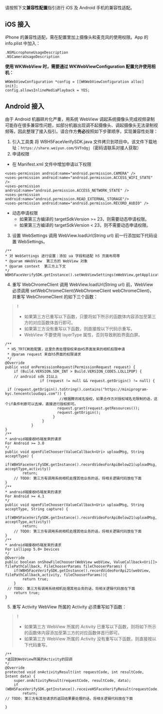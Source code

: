 请按照下文**兼容性配置**指引进行 iOS 及 Android 手机的兼容性适配。

## iOS 接入
iPhone 的兼容性适配，需在配置里加上摄像头和麦克风的使用权限。App 的 info.plist 中加入：
```
.NSMicrophoneUsageDescription  
.NSCameraUsageDescription
```
**使用 WKWebView 时，需要通过 WKWebViewConfiguration 配置允许使用相机：**
```
WKWebViewConfiguration *config = [[WKWebViewConfiguration alloc] init];
config.allowsInlineMediaPlayback = YES;
```
 
## Android 接入
由于 Android 机器碎片化严重，用系统 WebView 调起系统摄像头完成视频录制可能存在很多兼容性问题，如部分机器出现调不起摄像头、调起摄像头无法录制视频等。因此整理了接入指引。请合作方**务必**按照如下步骤顺序，实现兼容性处理：
1. 引入工具类
 将 WBH5FaceVerifySDK.java 文件拷贝到项目中。该文件下载地址：`https://share.weiyun.com/5VTnQgj`（密码请联系对接人获取）
2. 申请权限
 - 在 Manifest.xml 文件中增加申请以下权限
```
<uses-permission android:name="android.permission.CAMERA" />
<uses-permission android:name="android.permission.ACCESS_WIFI_STATE" />
<uses-permission android:name="android.permission.ACCESS_NETWORK_STATE" />
<uses-permission android:name="android.permission.READ_EXTERNAL_STORAGE"/>
<uses-permission android:name="android.permission.RECORD_AUDIO" />
```
 - 动态申请权限
    - 如果第三方编译的 targetSdkVersion >= 23，则需要动态申请权限。
    - 如果第三方编译的 targetSdkVersion < 23，则不需要动态申请权限。
3. 设置 WebSettings
 调用 WebView.loadUrl(String url) 前一行添加如下代码设置 WebSettings。
```
/**
* 对 WebSettings 进行设置：添加 ua 字段和适配 h5 页面布局等
* @param mWebView  第三方的 WebView 对象
* @param context  第三方上下文
*/
WBH5FaceVerifySDK.getInstance().setWebViewSettings(mWebView,getApplicationContext());
```
4. 重写 WebChromeClient
 调用 WebView.loadUrl(String url) 前，WebView 必须调用 setWebChromeClient(WebChromeClient webChromeClient)，并重写 WebChromeClient 的如下三个函数：
>!
>- 如果第三方已重写以下函数，只要将如下所示的函数体内容添加至第三方的对应函数体首行即可。
>- 如果第三方没有重写以下函数，则直接按以下代码示重写。
>- WebView 不要使用 layerType 属性，否则导致刷脸界面白屏。

```
/**
 * H5_TRTC刷脸配置，这里负责处理授权来自H5界面发来的相机权限申请
 * @param request 来自h5界面的权限请求
 */
@Override
public void onPermissionRequest(PermissionRequest request) {
	if (Build.VERSION.SDK_INT > Build.VERSION_CODES.LOLLIPOP) { 
	// android sdk 21以上
                if (request != null && request.getOrigin() != null) {
                       if (request.getOrigin().toString().contains("https://miniprogram-kyc.tencentcloudapi.com")) {
						 //根据腾讯域名授权，如果合作方对授权域名无限制的话，这个if条件判断可以去掉，直接进行授权即可。
                        request.grant(request.getResources());
                        request.getOrigin();
                      }
                 }
            }
}
/**
* android端接收H5端发来的请求
For Android >= 3.0
*/
public void openFileChooser(ValueCallback<Uri> uploadMsg, String acceptType) {        
	if(WBH5FaceVerifySDK.getInstance().recordVideoForApiBelow21(uploadMsg, acceptType,activity))
		return;
    // TODO: 第三方有调用系统相机处理其他业务的话，将相关逻辑代码放在下面    
}
/**
* android端接收H5端发来的请求
For Android >= 4.1
*/
public void openFileChooser(ValueCallback<Uri> uploadMsg, String acceptType, String capture) {
	if(WBH5FaceVerifySDK.getInstance().recordVideoForApiBelow21(uploadMsg, acceptType,activity))
		return;
    // TODO: 第三方有调用系统相机处理其他业务的话，将相关逻辑代码放在下面
}
/**
* android端接收H5端发来的请求
For Lollipop 5.0+ Devices
*/
@Override
public boolean onShowFileChooser(WebView webView, ValueCallback<Uri[]> filePathCallback, FileChooserParams fileChooserParams) {
	if(WBH5FaceVerifySDK.getInstance().recordVideoForApi21(webView, filePathCallback,activity, fileChooserParams)){
		return true;
	}
 // TODO: 第三方有调用系统相机处理其他业务的话，将相关逻辑代码放在下面
	return true;
}
```
5. 重写 Activity
 WebView 所属的 Activity 必须重写如下函数：
>!
>- 如果第三方 WebView 所属的 Activity 已重写以下函数，则将如下所示的函数体内容添加至第三方的对应函数体首行即可。
>- 如果第三方 WebView 所属的 Activity 没有重写以下函数，则直接按以下代码重写。
>
```
/**
*返回到WebView所属的Activity的回调
*/
@Override
protected void onActivityResult(int requestCode, int resultCode, Intent data) {
    super.onActivityResult(requestCode, resultCode, data);
    if (WBH5FaceVerifySDK.getInstance().receiveH5FaceVerifyResult(requestCode,resultCode,data))
        return;
// TODO: 第三方有其他请求的返回结果要处理的话，将相关逻辑代码放在下面

}
```
